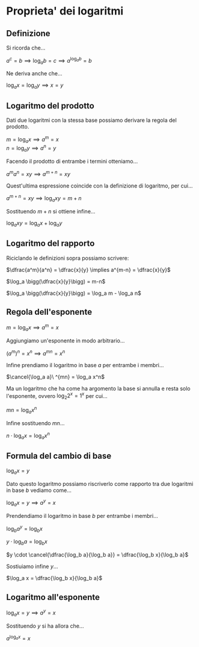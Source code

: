 # Proprieta' dei logaritmi  

## Definizione  

Si ricorda che...  

$a^c = b \implies \log_a b = c \implies a^{\log_a b} = b$  

Ne deriva anche che...  

$\log_a x = \log_a y \implies x = y$  

## Logaritmo del prodotto  

Dati due logaritmi con la stessa base possiamo derivare la regola del prodotto.  

$m = \log_a x \implies a^m = x$  
$n = \log_a y \implies a^n = y$  

Facendo il prodotto di entrambe i termini otteniamo...  

$a^ma^n = xy \implies a^{m+n} = xy$  

Quest'ultima espressione coincide con la definizione di logaritmo, per cui...  

$a^{m+n} = xy \implies \log_a xy = m+n$  

Sostituendo $m+n$ si ottiene infine...  

$\log_a xy = \log_a x + \log_a y$  

## Logaritmo del rapporto  

Riciclando le definizioni sopra possiamo scrivere:  

$\dfrac{a^m}{a^n} = \dfrac{x}{y} \implies a^{m-n} = \dfrac{x}{y}$  

$\log_a \bigg(\dfrac{x}{y}\bigg) = m-n$  

$\log_a \bigg(\dfrac{x}{y}\bigg) = \log_a m - \log_a n$  

## Regola dell'esponente  

$m = \log_a x \implies a^m = x$  

Aggiungiamo un'esponente in modo arbitrario...  

$(a^m)^n =  x^n \implies a^{mn} = x^n$  

Infine prendiamo il logaritmo in base $a$ per entrambe i membri...  

$\cancel{\log_a a}\ ^{mn} = \log_a x^n$  

Ma un logaritmo che ha come ha argomento la base si annulla e resta solo l'esponente, ovvero $\log_2 2^x = 1^x$ per cui...  

$mn = \log_a x^n$  

Infine sostituendo $mn$...  

$n \cdot \log_a x = \log_a x^n$  

## Formula del cambio di base  

$\log_a x = y$  

Dato questo logaritmo possiamo riscriverlo come rapporto tra due logaritmi in base $b$ vediamo come...  

$\log_a x = y \implies a^y = x$  

Prendendiamo il logaritmo in base $b$ per entrambe i membri...  

$\log_b a^y = \log_b x$

$y \cdot \log_b a = \log_b x$  

$y \cdot \cancel{\dfrac{\log_b a}{\log_b a}} = \dfrac{\log_b x}{\log_b a}$  

Sostiuiamo infine $y$...  

$\log_a x = \dfrac{\log_b x}{\log_b a}$  

## Logaritmo all'esponente  

$\log_a x = y \implies a^y = x$  

Sostituendo $y$ si ha allora che...  

$a^{\log_a x} = x$  

